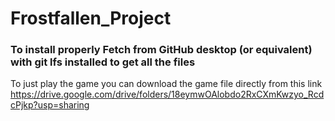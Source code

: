 # Frostfallen_Project

<h3>To install properly Fetch from GitHub desktop (or equivalent) with git lfs installed to get all the files</h3>

To just play the game you can download the game file directly from this link
https://drive.google.com/drive/folders/18eymwOAlobdo2RxCXmKwzyo_RcdcPjkp?usp=sharing
